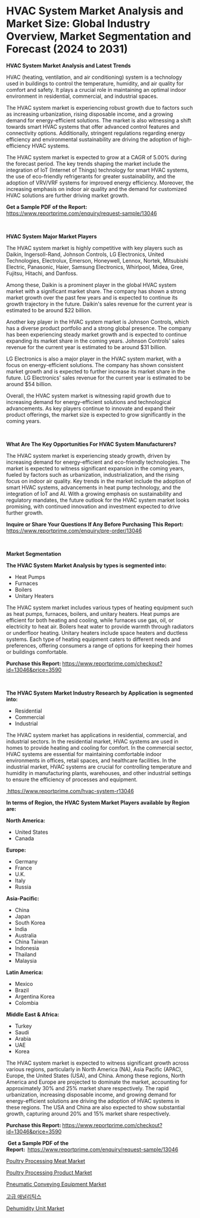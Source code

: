 <p><h1>HVAC System Market Analysis and Market Size: Global Industry Overview, Market Segmentation and Forecast (2024 to 2031)</h1></p><p><strong>HVAC System Market Analysis and Latest Trends</strong></p>
<p><p>HVAC (heating, ventilation, and air conditioning) system is a technology used in buildings to control the temperature, humidity, and air quality for comfort and safety. It plays a crucial role in maintaining an optimal indoor environment in residential, commercial, and industrial spaces.</p><p>The HVAC system market is experiencing robust growth due to factors such as increasing urbanization, rising disposable income, and a growing demand for energy-efficient solutions. The market is also witnessing a shift towards smart HVAC systems that offer advanced control features and connectivity options. Additionally, stringent regulations regarding energy efficiency and environmental sustainability are driving the adoption of high-efficiency HVAC systems.</p><p>The HVAC system market is expected to grow at a CAGR of 5.00% during the forecast period. The key trends shaping the market include the integration of IoT (Internet of Things) technology for smart HVAC systems, the use of eco-friendly refrigerants for greater sustainability, and the adoption of VRV/VRF systems for improved energy efficiency. Moreover, the increasing emphasis on indoor air quality and the demand for customized HVAC solutions are further driving market growth.</p></p>
<p><strong>Get a Sample PDF of the Report:&nbsp;</strong> <a href="https://www.reportprime.com/enquiry/request-sample/13046">https://www.reportprime.com/enquiry/request-sample/13046</a></p>
<p>&nbsp;</p>
<p><strong>HVAC System Major Market Players</strong></p>
<p><p>The HVAC system market is highly competitive with key players such as Daikin, Ingersoll-Rand, Johnson Controls, LG Electronics, United Technologies, Electrolux, Emerson, Honeywell, Lennox, Nortek, Mitsubishi Electric, Panasonic, Haier, Samsung Electronics, Whirlpool, Midea, Gree, Fujitsu, Hitachi, and Danfoss. </p><p>Among these, Daikin is a prominent player in the global HVAC system market with a significant market share. The company has shown a strong market growth over the past few years and is expected to continue its growth trajectory in the future. Daikin's sales revenue for the current year is estimated to be around $22 billion.</p><p>Another key player in the HVAC system market is Johnson Controls, which has a diverse product portfolio and a strong global presence. The company has been experiencing steady market growth and is expected to continue expanding its market share in the coming years. Johnson Controls' sales revenue for the current year is estimated to be around $31 billion.</p><p>LG Electronics is also a major player in the HVAC system market, with a focus on energy-efficient solutions. The company has shown consistent market growth and is expected to further increase its market share in the future. LG Electronics' sales revenue for the current year is estimated to be around $54 billion.</p><p>Overall, the HVAC system market is witnessing rapid growth due to increasing demand for energy-efficient solutions and technological advancements. As key players continue to innovate and expand their product offerings, the market size is expected to grow significantly in the coming years.</p></p>
<p>&nbsp;</p>
<p><strong>What Are The Key Opportunities For HVAC System Manufacturers?</strong></p>
<p><p>The HVAC system market is experiencing steady growth, driven by increasing demand for energy-efficient and eco-friendly technologies. The market is expected to witness significant expansion in the coming years, fueled by factors such as urbanization, industrialization, and the rising focus on indoor air quality. Key trends in the market include the adoption of smart HVAC systems, advancements in heat pump technology, and the integration of IoT and AI. With a growing emphasis on sustainability and regulatory mandates, the future outlook for the HVAC system market looks promising, with continued innovation and investment expected to drive further growth.</p></p>
<p><strong>Inquire or Share Your Questions If Any Before Purchasing This Report:</strong> <a href="https://www.reportprime.com/enquiry/pre-order/13046">https://www.reportprime.com/enquiry/pre-order/13046</a></p>
<p>&nbsp;</p>
<p><strong>Market Segmentation</strong></p>
<p><strong>The HVAC System Market Analysis by types is segmented into:</strong></p>
<p><ul><li>Heat Pumps</li><li>Furnaces</li><li>Boilers</li><li>Unitary Heaters</li></ul></p>
<p><p>The HVAC system market includes various types of heating equipment such as heat pumps, furnaces, boilers, and unitary heaters. Heat pumps are efficient for both heating and cooling, while furnaces use gas, oil, or electricity to heat air. Boilers heat water to provide warmth through radiators or underfloor heating. Unitary heaters include space heaters and ductless systems. Each type of heating equipment caters to different needs and preferences, offering consumers a range of options for keeping their homes or buildings comfortable.</p></p>
<p><strong>Purchase this Report:&nbsp;</strong><a href="https://www.reportprime.com/checkout?id=13046&price=3590">https://www.reportprime.com/checkout?id=13046&price=3590</a></p>
<p>&nbsp;</p>
<p><strong>The HVAC System Market Industry Research by Application is segmented into:</strong></p>
<p><ul><li>Residential</li><li>Commercial</li><li>Industrial</li></ul></p>
<p><p>The HVAC system market has applications in residential, commercial, and industrial sectors. In the residential market, HVAC systems are used in homes to provide heating and cooling for comfort. In the commercial sector, HVAC systems are essential for maintaining comfortable indoor environments in offices, retail spaces, and healthcare facilities. In the industrial market, HVAC systems are crucial for controlling temperature and humidity in manufacturing plants, warehouses, and other industrial settings to ensure the efficiency of processes and equipment.</p></p>
<p><a href="https://www.reportprime.com/hvac-system-r13046">&nbsp;https://www.reportprime.com/hvac-system-r13046</a></p>
<p><strong>In terms of Region, the HVAC System Market Players available by Region are:</strong></p>
<p>
    <p> <strong> North America: </strong>
        <ul>
            <li>United States</li>
            <li>Canada</li>
        </ul>
        </p> 
    <p> <strong> Europe: </strong>
        <ul>
            <li>Germany</li>
            <li>France</li>
            <li>U.K.</li>
            <li>Italy</li>
            <li>Russia</li>
        </ul>
        </p> 
    <p> <strong> Asia-Pacific: </strong>
        <ul>
            <li>China</li>
            <li>Japan</li>
            <li>South Korea</li>
            <li>India</li>
            <li>Australia</li>
            <li>China Taiwan</li>
            <li>Indonesia</li>
            <li>Thailand</li>
            <li>Malaysia</li>
        </ul>
        </p> 
    <p> <strong> Latin America: </strong>
        <ul>
            <li>Mexico</li>
            <li>Brazil</li>
            <li>Argentina Korea</li>
            <li>Colombia</li>
        </ul>
        </p> 
    <p> <strong> Middle East & Africa: </strong>
        <ul>
            <li>Turkey</li>
            <li>Saudi</li>
            <li>Arabia</li>
            <li>UAE</li>
            <li>Korea</li>
        </ul>
    </p>
    </p>
<p><p>The HVAC system market is expected to witness significant growth across various regions, particularly in North America (NA), Asia Pacific (APAC), Europe, the United States (USA), and China. Among these regions, North America and Europe are projected to dominate the market, accounting for approximately 30% and 25% market share respectively. The rapid urbanization, increasing disposable income, and growing demand for energy-efficient solutions are driving the adoption of HVAC systems in these regions. The USA and China are also expected to show substantial growth, capturing around 20% and 15% market share respectively.</p></p>
<p><strong>Purchase this Report: </strong><a href="https://www.reportprime.com/checkout?id=13046&price=3590">https://www.reportprime.com/checkout?id=13046&price=3590</a></p>
<p>&nbsp;<strong>Get a Sample PDF of the Report:&nbsp;&nbsp;</strong><a href="https://www.reportprime.com/enquiry/request-sample/13046">https://www.reportprime.com/enquiry/request-sample/13046</a></p>
<p><strong></strong></p>
<p><p><a href="https://issuu.com/reportprime-2/docs/poultry-processing-meat-market-size_46530c587d830f">Poultry Processing Meat Market</a></p><p><a href="https://issuu.com/reportprime-2/docs/poultry-processing-product-market-s_4d25f1384c33f5">Poultry Processing Product Market</a></p><p><a href="https://github.com/provorikovar/Market-Research-Report-List-6/blob/main/pneumatic-conveying-equipment-market.md">Pneumatic Conveying Equipment Market</a></p><p><a href="https://medium.com/@adsogvwv75/%EA%B3%A0%EA%B8%89-%EB%B6%84%EC%84%9D-%EC%8B%9C%EC%9E%A5-%EC%A7%80%ED%91%9C-%EC%8B%9C%EC%9E%A5-%EA%B7%9C%EB%AA%A8-%EC%A7%80%EC%97%AD%EB%B3%84-%EB%B6%84%EC%84%9D-%EC%8B%9C%EC%9E%A5-%ED%94%8C%EB%A0%88%EC%9D%B4%EC%96%B4-%EB%B6%84%EC%84%9D-%EB%B0%8F-%EC%98%88%EC%B8%A1-2024-2031-851fc464c705?postPublishedType=initial">고급 애널리틱스</a></p><p><a href="https://github.com/angelajermaine/Market-Research-Report-List-4/blob/main/dehumidity-unit-market.md">Dehumidity Unit Market</a></p></p>